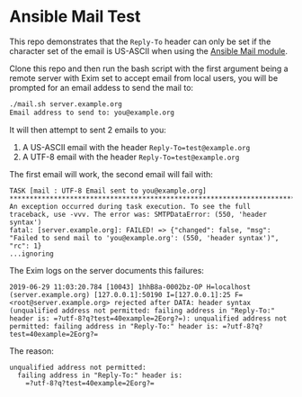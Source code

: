 # Ansible Mail Test

This repo demonstrates that the `Reply-To` header can only be set if the character set of the email is US-ASCII when using the [Ansible Mail module](https://docs.ansible.com/ansible/latest/modules/mail_module.html).

Clone this repo and then run the bash script with the first argument being a remote server with Exim set to accept email from local users, you will be prompted for an email addess to send the mail to:

```bash
./mail.sh server.example.org
Email address to send to: you@example.org
```

It will then attempt to sent 2 emails to you:

1. A US-ASCII email with the header `Reply-To=test@example.org`
3. A UTF-8 email with the header `Reply-To=test@example.org`

The first email will work, the second email will fail with:

```
TASK [mail : UTF-8 Email sent to you@example.org] ******************************************************************************************************
An exception occurred during task execution. To see the full traceback, use -vvv. The error was: SMTPDataError: (550, 'header syntax')
fatal: [server.example.org]: FAILED! => {"changed": false, "msg": "Failed to send mail to 'you@example.org': (550, 'header syntax')", "rc": 1}
...ignoring

```

The Exim logs on the server documents this failures:

```
2019-06-29 11:03:20.784 [10043] 1hhB8a-0002bz-OP H=localhost (server.example.org) [127.0.0.1]:50190 I=[127.0.0.1]:25 F=<root@server.example.org> rejected after DATA: header syntax (unqualified address not permitted: failing address in "Reply-To:" header is: =?utf-8?q?test=40example=2Eorg?=): unqualified address not permitted: failing address in "Reply-To:" header is: =?utf-8?q?test=40example=2Eorg?=
```

The reason:

```
unqualified address not permitted:
  failing address in "Reply-To:" header is:
    =?utf-8?q?test=40example=2Eorg?=
```  
